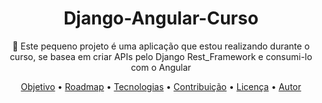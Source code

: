 <h1 align="center">Django-Angular-Curso</h1>

<p align="center">🚀 Este pequeno projeto é uma aplicação que estou realizando durante o curso, se basea em criar APIs pelo Django Rest_Framework e consumi-lo com o Angular</p>

<p align="center">
 <a href="#objetivo">Objetivo</a> •
 <a href="#roadmap">Roadmap</a> • 
 <a href="#tecnologias">Tecnologias</a> • 
 <a href="#contribuicao">Contribuição</a> • 
 <a href="#licenc-a">Licença</a> • 
 <a href="#autor">Autor</a>
</p>